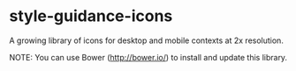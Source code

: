 style-guidance-icons
====================

A growing library of icons for desktop and mobile contexts at 2x resolution.

NOTE: You can use Bower (http://bower.io/) to install and update this library.
